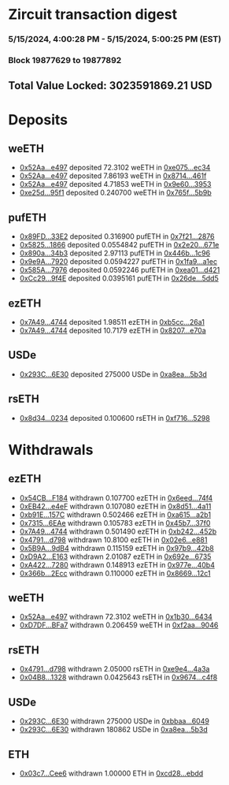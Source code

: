 # Zircuit transaction digest
### 5/15/2024, 4:00:28 PM - 5/15/2024, 5:00:25 PM (EST)
### Block 19877629 to 19877892

## Total Value Locked: 3023591869.21 USD

# Deposits
## weETH
- [0x52Aa...e497](https://etherscan.io/address/0x52Aa899454998Be5b000Ad077a46Bbe360F4e497) deposited 72.3102 weETH in [0xe075...ec34](https://etherscan.io/tx/0x52Aa899454998Be5b000Ad077a46Bbe360F4e497)
- [0x52Aa...e497](https://etherscan.io/address/0x52Aa899454998Be5b000Ad077a46Bbe360F4e497) deposited 7.86193 weETH in [0x8714...461f](https://etherscan.io/tx/0x52Aa899454998Be5b000Ad077a46Bbe360F4e497)
- [0x52Aa...e497](https://etherscan.io/address/0x52Aa899454998Be5b000Ad077a46Bbe360F4e497) deposited 4.71853 weETH in [0x9e60...3953](https://etherscan.io/tx/0x52Aa899454998Be5b000Ad077a46Bbe360F4e497)
- [0xe25d...95f1](https://etherscan.io/address/0xe25d984cbe4c9f002Aa6AB994833c6310F8395f1) deposited 0.240700 weETH in [0x765f...5b9b](https://etherscan.io/tx/0xe25d984cbe4c9f002Aa6AB994833c6310F8395f1)
## pufETH
- [0x89FD...33E2](https://etherscan.io/address/0x89FDCA36dD2DEc98030ACf99a9c37e5790c833E2) deposited 0.316900 pufETH in [0x7f21...2876](https://etherscan.io/tx/0x89FDCA36dD2DEc98030ACf99a9c37e5790c833E2)
- [0x5825...1866](https://etherscan.io/address/0x58257998199ae329fc4d8BAD3E904D57E1eF1866) deposited 0.0554842 pufETH in [0x2e20...671e](https://etherscan.io/tx/0x58257998199ae329fc4d8BAD3E904D57E1eF1866)
- [0x890a...34b3](https://etherscan.io/address/0x890a73A50D8dB1A5de44Cb0af375aA2932b934b3) deposited 2.97113 pufETH in [0x446b...1c96](https://etherscan.io/tx/0x890a73A50D8dB1A5de44Cb0af375aA2932b934b3)
- [0x9e9A...7920](https://etherscan.io/address/0x9e9A54a3583f83f4A89160c86a1154CD41e37920) deposited 0.0594227 pufETH in [0x1fa9...a1ec](https://etherscan.io/tx/0x9e9A54a3583f83f4A89160c86a1154CD41e37920)
- [0x585A...7976](https://etherscan.io/address/0x585A48aEf9Ff9053539fD095073678cdCcC37976) deposited 0.0592246 pufETH in [0xea01...d421](https://etherscan.io/tx/0x585A48aEf9Ff9053539fD095073678cdCcC37976)
- [0xCc29...9f4E](https://etherscan.io/address/0xCc29783bf6CF9D540D338F313551AEc6e5799f4E) deposited 0.0395161 pufETH in [0x26de...5dd5](https://etherscan.io/tx/0xCc29783bf6CF9D540D338F313551AEc6e5799f4E)
## ezETH
- [0x7A49...4744](https://etherscan.io/address/0x7A493Be5c2ce014cD049Bf178a1ac0Db1B434744) deposited 1.98511 ezETH in [0xb5cc...26a1](https://etherscan.io/tx/0x7A493Be5c2ce014cD049Bf178a1ac0Db1B434744)
- [0x7A49...4744](https://etherscan.io/address/0x7A493Be5c2ce014cD049Bf178a1ac0Db1B434744) deposited 10.7179 ezETH in [0x8207...e70a](https://etherscan.io/tx/0x7A493Be5c2ce014cD049Bf178a1ac0Db1B434744)
## USDe
- [0x293C...6E30](https://etherscan.io/address/0x293C6937D8D82e05B01335F7B33FBA0c8e256E30) deposited 275000 USDe in [0xa8ea...5b3d](https://etherscan.io/tx/0x293C6937D8D82e05B01335F7B33FBA0c8e256E30)
## rsETH
- [0x8d34...0234](https://etherscan.io/address/0x8d34a38B6b737802570d14c2D3abACd3EaBb0234) deposited 0.100600 rsETH in [0xf716...5298](https://etherscan.io/tx/0x8d34a38B6b737802570d14c2D3abACd3EaBb0234)
# Withdrawals
## ezETH
- [0x54CB...F184](https://etherscan.io/address/0x54CB546Ed108484152eA65F0b09f8776A97AF184) withdrawn 0.107700 ezETH in [0x6eed...74f4](https://etherscan.io/tx/0x54CB546Ed108484152eA65F0b09f8776A97AF184)
- [0xEB42...e4eF](https://etherscan.io/address/0xEB42e768095b5A7764Ee8424e75B7b741298e4eF) withdrawn 0.107080 ezETH in [0x8d51...4a11](https://etherscan.io/tx/0xEB42e768095b5A7764Ee8424e75B7b741298e4eF)
- [0xb91E...157C](https://etherscan.io/address/0xb91EeA2062877b5B49E5Becfb5F6Bb280Bd4157C) withdrawn 0.502466 ezETH in [0xa615...a2b1](https://etherscan.io/tx/0xb91EeA2062877b5B49E5Becfb5F6Bb280Bd4157C)
- [0x7315...6EAe](https://etherscan.io/address/0x7315B6C439985EEeBF96A698c0F9E006D46F6EAe) withdrawn 0.105783 ezETH in [0x45b7...37f0](https://etherscan.io/tx/0x7315B6C439985EEeBF96A698c0F9E006D46F6EAe)
- [0x7A49...4744](https://etherscan.io/address/0x7A493Be5c2ce014cD049Bf178a1ac0Db1B434744) withdrawn 0.501490 ezETH in [0xb242...452b](https://etherscan.io/tx/0x7A493Be5c2ce014cD049Bf178a1ac0Db1B434744)
- [0x4791...d798](https://etherscan.io/address/0x479135c4bF921d4D9b807709e844e417349Ed798) withdrawn 10.8100 ezETH in [0x02e6...e881](https://etherscan.io/tx/0x479135c4bF921d4D9b807709e844e417349Ed798)
- [0x5B9A...9dB4](https://etherscan.io/address/0x5B9A222885C8753a35195a68859eF3801E539dB4) withdrawn 0.115159 ezETH in [0x97b9...42b8](https://etherscan.io/tx/0x5B9A222885C8753a35195a68859eF3801E539dB4)
- [0xD9A2...E163](https://etherscan.io/address/0xD9A2C2d9E9225c3A9A9E3Abc07c79d99662BE163) withdrawn 2.01087 ezETH in [0x692e...6735](https://etherscan.io/tx/0xD9A2C2d9E9225c3A9A9E3Abc07c79d99662BE163)
- [0xA422...7280](https://etherscan.io/address/0xA422CaDD8e8444d3235DafcaAC5d22F1b4BD7280) withdrawn 0.148913 ezETH in [0x977e...40b4](https://etherscan.io/tx/0xA422CaDD8e8444d3235DafcaAC5d22F1b4BD7280)
- [0x366b...2Ecc](https://etherscan.io/address/0x366b050b5909AD9fa457588003a7e22c57122Ecc) withdrawn 0.110000 ezETH in [0x8669...12c1](https://etherscan.io/tx/0x366b050b5909AD9fa457588003a7e22c57122Ecc)
## weETH
- [0x52Aa...e497](https://etherscan.io/address/0x52Aa899454998Be5b000Ad077a46Bbe360F4e497) withdrawn 72.3102 weETH in [0x1b30...6434](https://etherscan.io/tx/0x52Aa899454998Be5b000Ad077a46Bbe360F4e497)
- [0xD7DF...BFa7](https://etherscan.io/address/0xD7DF7E085214743530afF339aFC420c7c720BFa7) withdrawn 0.206459 weETH in [0xf2aa...9046](https://etherscan.io/tx/0xD7DF7E085214743530afF339aFC420c7c720BFa7)
## rsETH
- [0x4791...d798](https://etherscan.io/address/0x479135c4bF921d4D9b807709e844e417349Ed798) withdrawn 2.05000 rsETH in [0xe9e4...4a3a](https://etherscan.io/tx/0x479135c4bF921d4D9b807709e844e417349Ed798)
- [0x04B8...1328](https://etherscan.io/address/0x04B8E3eFE58Bf39Df6651c50b1a00cB48d621328) withdrawn 0.0425643 rsETH in [0x9674...c4f8](https://etherscan.io/tx/0x04B8E3eFE58Bf39Df6651c50b1a00cB48d621328)
## USDe
- [0x293C...6E30](https://etherscan.io/address/0x293C6937D8D82e05B01335F7B33FBA0c8e256E30) withdrawn 275000 USDe in [0xbbaa...6049](https://etherscan.io/tx/0x293C6937D8D82e05B01335F7B33FBA0c8e256E30)
- [0x293C...6E30](https://etherscan.io/address/0x293C6937D8D82e05B01335F7B33FBA0c8e256E30) withdrawn 180862 USDe in [0xa8ea...5b3d](https://etherscan.io/tx/0x293C6937D8D82e05B01335F7B33FBA0c8e256E30)
## ETH
- [0x03c7...Cee6](https://etherscan.io/address/0x03c7f9CAD2629941Ea6e6043d04A2335dB88Cee6) withdrawn 1.00000 ETH in [0xcd28...ebdd](https://etherscan.io/tx/0x03c7f9CAD2629941Ea6e6043d04A2335dB88Cee6)
